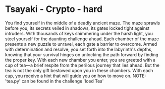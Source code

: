 # Tsayaki - Crypto - hard

You find yourself in the middle of a deadly ancient maze. The maze sprawls before you, its secrets veiled in shadows, its gates locked tight against intruders. With thousands of keys shimmering under the harsh light, you steel yourself for the daunting challenge ahead. Each chamber of the maze presents a new puzzle to unravel, each gate a barrier to overcome. Armed with determination and resolve, you set forth into the labyrinth's depths, knowing that your survival hinges on unlocking the path forward by finding the proper key. With each new chamber you enter, you are greeted with a cup of tea—a brief respite from the perilous journey that lies ahead. But the tea is not the only gift bestowed upon you in these chambers. With each cup, you receive a hint that will guide you on how to move on.
NOTE: 'tea.py' can be found in the challenge 'Iced Tea'
